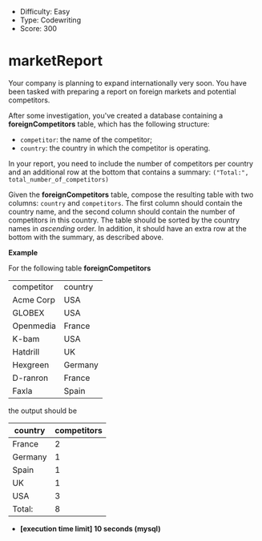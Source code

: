 - Difficulty: Easy
- Type: Codewriting
- Score: 300

# marketReport

Your company is planning to expand internationally very soon. You have been tasked with preparing a report on foreign markets and potential competitors.

After some investigation, you've created a database containing a **foreignCompetitors** table, which has the following structure:

- `competitor`: the name of the competitor;
- `country`: the country in which the competitor is operating.

In your report, you need to include the number of competitors per country and an additional row at the bottom that contains a summary: `("Total:", total_number_of_competitors)`

Given the **foreignCompetitors** table, compose the resulting table with two columns: `country` and `competitors`. The first column should contain the country name, and the second column should contain the number of competitors in this country. The table should be sorted by the country names in *ascending* order. In addition, it should have an extra row at the bottom with the summary, as described above.

**Example**

For the following table **foreignCompetitors**

|            |         |
| ---------- | ------- |
| competitor | country |
| Acme Corp  | USA     |
| GLOBEX     | USA     |
| Openmedia  | France  |
| K-bam      | USA     |
| Hatdrill   | UK      |
| Hexgreen   | Germany |
| D-ranron   | France  |
| Faxla      | Spain   |

the output should be

| country | competitors |
| ------- | ----------- |
| France  | 2           |
| Germany | 1           |
| Spain   | 1           |
| UK      | 1           |
| USA     | 3           |
| Total:  | 8           |

- **[execution time limit] 10 seconds (mysql)**